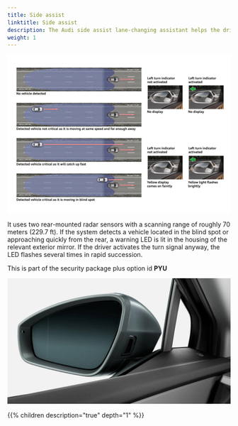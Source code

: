 ```yaml
---
title: Side assist
linktitle: Side assist
description: The Audi side assist lane-changing assistant helps the driver to change lanes at driving speeds of 15 km/h (9.3 mph) and faster.
weight: 1
---
```


![Audi side assist](audisideassist.jpg "Audi side assist")

 It uses two rear-mounted radar sensors with a scanning range of roughly 70 meters (229.7 ft). If the system detects a vehicle located in the blind spot or approaching quickly from the rear, a warning LED is lit in the housing of the relevant exterior mirror. If the driver activates the turn signal anyway, the LED flashes several times in rapid succession.

 This is part of the security package plus option id **PYU**

 ![Mirrors](mirrors.jpg "Audi Q4 mirror with side assist indication light")

{{% children description="true" depth="1" %}}
